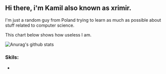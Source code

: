 ## Hi there, i'm Kamil also known as xrimir.

I'm just a random guy from Poland trying to learn as much as possible about stuff related to computer science. 

This chart below shows how useless I am.

![Anurag's github stats](https://github-readme-stats.vercel.app/api?username=xrimir&theme=prussian&show_icons=true)

### Skils:
*
